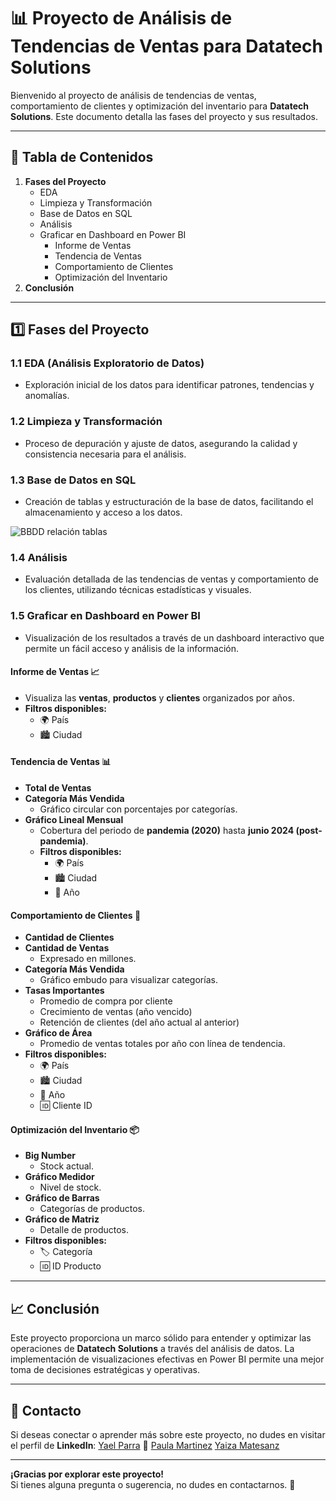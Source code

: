# **📊 Proyecto de Análisis de Tendencias de Ventas para Datatech Solutions**

Bienvenido al proyecto de análisis de tendencias de ventas, comportamiento de clientes y optimización del inventario para **Datatech Solutions**. Este documento detalla las fases del proyecto y sus resultados.

---

## **📌 Tabla de Contenidos**

1. **Fases del Proyecto**  
   * EDA  
   * Limpieza y Transformación  
   * Base de Datos en SQL  
   * Análisis  
   * Graficar en Dashboard en Power BI  
     * Informe de Ventas  
     * Tendencia de Ventas  
     * Comportamiento de Clientes  
     * Optimización del Inventario  
2. **Conclusión**

---

## **1️⃣ Fases del Proyecto**

### **1.1 EDA (Análisis Exploratorio de Datos)**

* Exploración inicial de los datos para identificar patrones, tendencias y anomalías.

### **1.2 Limpieza y Transformación**

* Proceso de depuración y ajuste de datos, asegurando la calidad y consistencia necesaria para el análisis.

### **1.3 Base de Datos en SQL**

* Creación de tablas y estructuración de la base de datos, facilitando el almacenamiento y acceso a los datos.  
    
![BBDD relación tablas](https://github.com/Yael-Parra/proyecto-da-j-modulo4-equipo/blob/main/image.png)

### **1.4 Análisis**

* Evaluación detallada de las tendencias de ventas y comportamiento de los clientes, utilizando técnicas estadísticas y visuales.

### **1.5 Graficar en Dashboard en Power BI**

* Visualización de los resultados a través de un dashboard interactivo que permite un fácil acceso y análisis de la información.

#### **Informe de Ventas 📈**

* Visualiza las **ventas**, **productos** y **clientes** organizados por años.  
* **Filtros disponibles:**  
  * 🌍 País  
  * 🏙️ Ciudad

#### **Tendencia de Ventas 📊**

* **Total de Ventas**  
* **Categoría Más Vendida**  
  * Gráfico circular con porcentajes por categorías.  
* **Gráfico Lineal Mensual**  
  * Cobertura del periodo de **pandemia (2020)** hasta **junio 2024 (post-pandemia)**.  
  * **Filtros disponibles:**  
    * 🌍 País  
    * 🏙️ Ciudad  
    * 📅 Año

#### **Comportamiento de Clientes 👥**

* **Cantidad de Clientes**  
* **Cantidad de Ventas**  
  * Expresado en millones.  
* **Categoría Más Vendida**  
  * Gráfico embudo para visualizar categorías.  
* **Tasas Importantes**  
  * Promedio de compra por cliente  
  * Crecimiento de ventas (año vencido)  
  * Retención de clientes (del año actual al anterior)  
* **Gráfico de Área**  
  * Promedio de ventas totales por año con línea de tendencia.  
* **Filtros disponibles:**  
  * 🌍 País  
  * 🏙️ Ciudad  
  * 📅 Año  
  * 🆔 Cliente ID

#### **Optimización del Inventario 📦**

* **Big Number**  
  * Stock actual.  
* **Gráfico Medidor**  
  * Nivel de stock.  
* **Gráfico de Barras**  
  * Categorías de productos.  
* **Gráfico de Matriz**  
  * Detalle de productos.  
* **Filtros disponibles:**  
  * 🏷️ Categoría  
  * 🆔 ID Producto

---

## **📈 Conclusión**

Este proyecto proporciona un marco sólido para entender y optimizar las operaciones de **Datatech Solutions** a través del análisis de datos. La implementación de visualizaciones efectivas en Power BI permite una mejor toma de decisiones estratégicas y operativas.

---

## 📱 **Contacto**
Si deseas conectar o aprender más sobre este proyecto, no dudes en visitar el perfil de **LinkedIn**: [Yael Parra](https://www.linkedin.com/in/yael-parra/) 💼 
                                                                                                      [Paula Martinez](https://www.linkedin.com/in/yael-parra/)
                                                                                                      [Yaiza Matesanz](https://www.linkedin.com/in/yaiza-matesanz-aviles/)

---

**¡Gracias por explorar este proyecto!**  
Si tienes alguna pregunta o sugerencia, no dudes en contactarnos. 🙌
